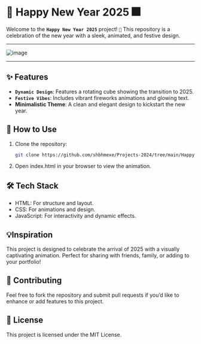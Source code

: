 # 🎉 Happy New Year 2025 🎆

Welcome to the **`Happy New Year 2025`** project! `🥳` This repository is a celebration of the new year with a sleek, animated, and festive design.

---

![image](https://github.com/user-attachments/assets/392f3528-1502-4547-b1bb-9438079bbc7b)

---

## ✨ Features

- **`Dynamic Design`**: Features a rotating cube showing the transition to 2025.
- **`Festive Vibes`**: Includes vibrant fireworks animations and glowing text.
- **Minimalistic Theme**: A clean and elegant design to kickstart the new year.

## 📂 How to Use

1. Clone the repository:
   ```bash
   git clone https://github.com/shbhmexe/Projects-2024/tree/main/Happy%20New%20Year%202025)
   
2. Open index.html in your browser to view the animation.

## 🛠️ Tech Stack

- HTML: For structure and layout.
- CSS: For animations and design.
- JavaScript: For interactivity and dynamic effects.

## 💡Inspiration
This project is designed to celebrate the arrival of 2025 with a visually captivating animation. Perfect for sharing with friends, family, or adding to your portfolio!



## 🌟 Contributing
Feel free to fork the repository and submit pull requests if you’d like to enhance or add features to this project.

## 📜 License
This project is licensed under the MIT License.

